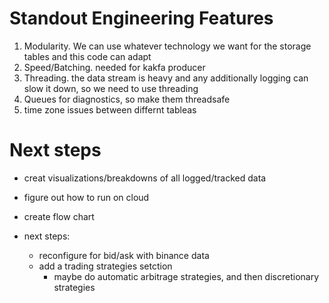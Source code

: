 
# Standout Engineering Features
1. Modularity. We can use whatever technology we want for the storage tables and this code can adapt
2. Speed/Batching. needed for kakfa producer
3. Threading. the data stream is heavy and any additionally logging can slow it down, so we need to use threading
4. Queues for diagnostics, so make them threadsafe
5. time zone issues between differnt tableas

# Next steps

- creat visualizations/breakdowns of all logged/tracked data

- figure out how to run on cloud
- create flow chart

-  next steps:
    - reconfigure for bid/ask with binance data
    - add a trading strategies setction
        - maybe do automatic arbitrage strategies, and then discretionary strategies